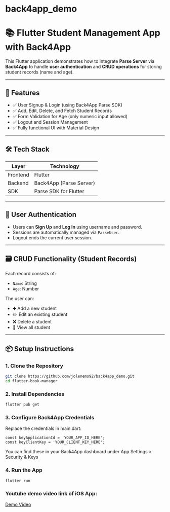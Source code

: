 # back4app_demo

# 📚 Flutter Student Management App with Back4App

This Flutter application demonstrates how to integrate **Parse Server** via **Back4App** to handle **user authentication** and **CRUD operations** for storing student records (name and age).  

---

## 🚀 Features

- ✅ User Signup & Login (using Back4App Parse SDK)
- ✅ Add, Edit, Delete, and Fetch Student Records
- ✅ Form Validation for Age (only numeric input allowed)
- ✅ Logout and Session Management
- ✅ Fully functional UI with Material Design

---

## 🛠 Tech Stack

| Layer       | Technology             |
|-------------|------------------------|
| Frontend    | Flutter                |
| Backend     | Back4App (Parse Server)|
| SDK         | Parse SDK for Flutter  |

---

## 🔐 User Authentication

- Users can **Sign Up** and **Log In** using username and password.
- Sessions are automatically managed via `ParseUser`.
- Logout ends the current user session.

---

## 🗃 CRUD Functionality (Student Records)

Each record consists of:
- `Name`: String
- `Age`: Number

The user can:
- ➕ Add a new student
- ✏️ Edit an existing student
- ❌ Delete a student
- 📄 View all student

---

## 📦 Setup Instructions

### 1. Clone the Repository
```bash
git clone https://github.com/jolenems92/back4app_demo.git
cd flutter-book-manager
```

### 2. Install Dependencies
```bash
flutter pub get
```

### 3. Configure Back4App Credentials
Replace the credentials in main.dart:
```
const keyApplicationId = 'YOUR_APP_ID_HERE';
const keyClientKey = 'YOUR_CLIENT_KEY_HERE';
```
You can find these in your Back4App dashboard under App Settings > Security & Keys

### 4. Run the App
```
flutter run
```

### Youtube demo video link of iOS App:
[Demo Video](https://youtube.com/shorts/gXtquTs-BaU?feature=share)
